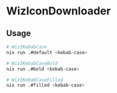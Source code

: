 # WizIconDownloader

## Usage

```sh
# WizIKebabCase
nix run .#default <kebab-case>

# WizIKebabCaseBold
nix run .#bold <kebab-case>

# WizIKebabCaseFilled
nix run .#filled <kebab-case>
```
